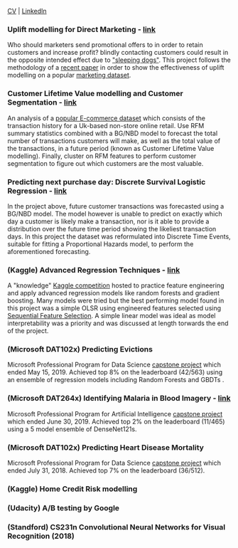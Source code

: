 [CV](http://github.com) | [LinkedIn](http://github.com)

### Uplift modelling for Direct Marketing - [link](https://github.com/W-Tran/uplift-modelling)

Who should marketers send promotional offers to in order to retain customers and increase profit? blindly contacting customers could result in the opposite intended effect due to ["sleeping dogs"](http://stochasticsolutions.com/pdf/CrossSell.pdf). This project follows the methodology of a [recent paper](https://journals.sagepub.com/doi/10.1509/jmr.16.0163) in order to show the effectiveness of uplift modelling on a popular [marketing dataset](https://blog.minethatdata.com/2008/03/minethatdata-e-mail-analytics-and-data.html). 

### Customer Lifetime Value modelling and Customer Segmentation - [link](https://github.com/W-Tran/Online-Retail)

An analysis of a [popular E-commerce dataset](https://archive.ics.uci.edu/ml/datasets/online+retail) which consists of the transaction history for a Uk-based non-store online retail. Use RFM summary statistics combined with a BG/NBD model to forecast the total number of transactions customers will make, as well as the total value of the transactions, in a future period (known as Customer Lifetime Value modelling). Finally, cluster on RFM features to perform customer segmentation to figure out which customers are the most valuable.

### Predicting next purchase day: Discrete Survival Logistic Regression - [link](https://github.com/W-Tran/Online-Retail)
In the project above, future customer transactions was forecasted using a BG/NBD model. The model however is unable to predict on exactly which day a customer is likely make a transaction, nor is it able to provide a distribution over the future time period showing the likeliest transaction days. In this project the dataset was reformulated into Discrete Time Events, suitable for fitting a Proportional Hazards model, to perform the aforementioned forecasting.

### (Kaggle) Advanced Regression Techniques - [link](https://github.com/W-Tran/advanced-regression-techniques)

A "knowledge" [Kaggle competition](https://www.kaggle.com/c/house-prices-advanced-regression-techniques) hosted to practice feature engineering and apply advanced regression models like random forests and gradient boosting. Many models were tried but the best performing model found in this project was a simple OLSR using engineered features selected using [Sequential Feature Selection](http://rasbt.github.io/mlxtend/user_guide/feature_selection/SequentialFeatureSelector/). A simple linear model was ideal as model interpretability was a priority and was discussed at length torwards the end of the project.   

### (Microsoft DAT102x) Predicting Evictions

Microsoft Professional Program for Data Science [capstone project](https://datasciencecapstone.org/competitions/12/predicting-evictions/) which ended May 15, 2019. Achieved top 8% on the leaderboard (42/563) using an ensemble of regression models including Random Forests and GBDTs .

### (Microsoft DAT264x) Identifying Malaria in Blood Imagery - [link](https://github.com/W-Tran/DAT102x-Predicting-Evictions)

Microsoft Professional Program for Artificial Intelligence [capstone project](https://datasciencecapstone.org/competitions/12/predicting-evictions/) which ended June 30, 2019. Achieved top 2% on the leaderboard (11/465) using a 5 model ensemble of DenseNet121s.

### (Microsoft DAT102x) Predicting Heart Disease Mortality

Microsoft Professional Program for Data Science [capstone project](https://datasciencecapstone.org/competitions/12/predicting-evictions/) which ended July 31, 2018. Achieved top 7% on the leaderboard (36/512).

### (Kaggle) Home Credit Risk modelling

### (Udacity) A/B testing by Google

### (Standford) CS231n Convolutional Neural Networks for Visual Recognition (2018)

